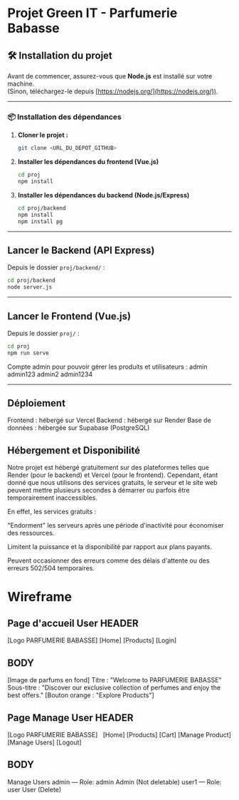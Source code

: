 # Projet Green IT - Parfumerie Babasse

## 🛠️ Installation du projet

Avant de commencer, assurez-vous que **Node.js** est installé sur votre machine.  
(Sinon, téléchargez-le depuis [https://nodejs.org/](https://nodejs.org/)).

---

### 📦 Installation des dépendances

1. **Cloner le projet :**
   ```bash
   git clone <URL_DU_DEPOT_GITHUB>
   ```


2. **Installer les dépendances du frontend (Vue.js)**
   ```bash
   cd proj
   npm install
   ```

3. **Installer les dépendances du backend (Node.js/Express)**
   ```bash
   cd proj/backend
   npm install
   npm install pg
   ```



---

## Lancer le Backend (API Express)

Depuis le dossier `proj/backend/` :

   ```bash
   cd proj/backend
   node server.js
   ```

---

## Lancer le Frontend (Vue.js)

Depuis le dossier `proj/` :

   ```bash
   cd proj
   npm run serve
   ```

Compte admin pour pouvoir gérer les produits et utilisateurs : 
admin
admin123
admin2
admin1234

---

## Déploiement

Frontend : hébergé sur Vercel
Backend : hébergé sur Render
Base de données : hébergée sur Supabase (PostgreSQL)

## Hébergement et Disponibilité

Notre projet est hébergé gratuitement sur des plateformes telles que Render (pour le backend) et Vercel (pour le frontend).
Cependant, étant donné que nous utilisons des services gratuits, le serveur et le site web peuvent mettre plusieurs secondes à démarrer ou parfois être temporairement inaccessibles.

En effet, les services gratuits :

"Endorment" les serveurs après une période d'inactivité pour économiser des ressources.

Limitent la puissance et la disponibilité par rapport aux plans payants.

Peuvent occasionner des erreurs comme des délais d'attente ou des erreurs 502/504 temporaires.

# Wireframe

Page d'accueil User
HEADER
---------------------------------------------------
[Logo PARFUMERIE BABASSE]         [Home] [Products] [Login]

BODY
---------------------------------------------------
[Image de parfums en fond]
Titre : "Welcome to PARFUMERIE BABASSE"
Sous-titre : "Discover our exclusive collection of perfumes and enjoy the best offers."
[Bouton orange : "Explore Products"]


Page Manage User
HEADER
---------------------------------------------------
[Logo PARFUMERIE BABASSE]   [Home] [Products] [Cart] [Manage Product] [Manage Users] [Logout]

BODY
---------------------------------------------------
Manage Users
admin — Role: admin        Admin (Not deletable)
user1 — Role: user         User (Delete)